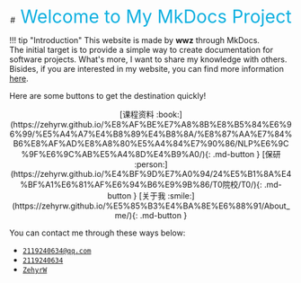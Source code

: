 
<center>
#<font size="6.5" color="greyblue"> Welcome to My MkDocs Project</font>
</center>

!!! tip "Introduction"
    This website is made by **wwz** through MkDocs. <br>
    The initial target is to provide a simple way to create documentation for software projects.
    What's more, I want to share my knowledge with others. Bisides, if you are interested in my website, you can find more information [here](https://www.mkdocs.org).

Here are some buttons to get the destination quickly!

<center>
[课程资料 :book:](https://zehyrw.github.io/%E8%AF%BE%E7%A8%8B%E8%B5%84%E6%96%99/%E5%A4%A7%E4%B8%89%E4%B8%8A/%E8%87%AA%E7%84%B6%E8%AF%AD%E8%A8%80%E5%A4%84%E7%90%86/NLP%E6%9C%9F%E6%9C%AB%E5%A4%8D%E4%B9%A0/){: .md-button }
[保研 :person:](https://zehyrw.github.io/%E4%BF%9D%E7%A0%94/24%E5%B1%8A%E4%BF%A1%E6%81%AF%E6%94%B6%E9%9B%86/T0院校/T0/){: .md-button }
[关于我 :smile:](https://zehyrw.github.io/%E5%85%B3%E4%BA%8E%E6%88%91/About_me/){: .md-button }
</center>

You can contact me through these ways below:

* <i class="fa fa-envelope"></i> [`2119240634@qq.com`](#)
* <i class="fa fa-qq"></i> [`2119240634`](#)
* <i class="fa fa-github"></i> [`ZehyrW`](https://github.com/ZehyrW)


<head> 
    <script defer src="https://use.fontawesome.com/releases/v5.0.13/js/all.js"></script> 
    <script defer src="https://use.fontawesome.com/releases/v5.0.13/js/v4-shims.js"></script> 
</head> 
<link rel="stylesheet" href="https://use.fontawesome.com/releases/v5.0.13/css/all.css">